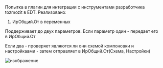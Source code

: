 Попытка в плагин для интеграции с инструментами разработчика tozmozit в EDT.
Реализовано:
1) ИрОбщий.От в переменных

Поддерживает до двух параметров. Если параметр один - передает его в ИрОбщий.От

Если два - проверяет являются ли они схемой компоновки и настройкаами - затем отправляет в ИрОбщий.От(Схема, Настройки)

![изображение](https://github.com/KovAlexey/RDT1CEDTPlugin/assets/16429518/84fd81f1-27ed-4aa0-a9e7-26ef50c03176)
